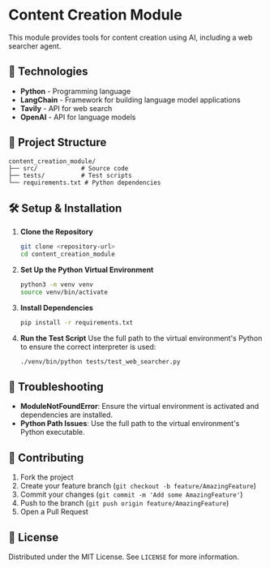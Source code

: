 # Content Creation Module

This module provides tools for content creation using AI, including a web searcher agent.

## 🚀 Technologies

- **Python** - Programming language
- **LangChain** - Framework for building language model applications
- **Tavily** - API for web search
- **OpenAI** - API for language models

## 📁 Project Structure

```
content_creation_module/
├── src/            # Source code
├── tests/          # Test scripts
└── requirements.txt # Python dependencies
```

## 🛠️ Setup & Installation

1. **Clone the Repository**
   ```bash
   git clone <repository-url>
   cd content_creation_module
   ```

2. **Set Up the Python Virtual Environment**
   ```bash
   python3 -m venv venv
   source venv/bin/activate
   ```

3. **Install Dependencies**
   ```bash
   pip install -r requirements.txt
   ```

4. **Run the Test Script**
   Use the full path to the virtual environment's Python to ensure the correct interpreter is used:
   ```bash
   ./venv/bin/python tests/test_web_searcher.py
   ```

## 🔧 Troubleshooting

- **ModuleNotFoundError**: Ensure the virtual environment is activated and dependencies are installed.
- **Python Path Issues**: Use the full path to the virtual environment's Python executable.

## 🤝 Contributing

1. Fork the project
2. Create your feature branch (`git checkout -b feature/AmazingFeature`)
3. Commit your changes (`git commit -m 'Add some AmazingFeature'`)
4. Push to the branch (`git push origin feature/AmazingFeature`)
5. Open a Pull Request

## 📄 License

Distributed under the MIT License. See `LICENSE` for more information.
